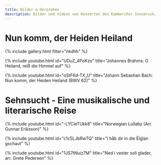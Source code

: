 ```yaml
---
title: Bilder & Hörproben
description: Bilder und Videos von Konzerten des Kammerchor Innsbruck.
---
```


# Nun komm, der Heiden Heiland

{% include gallery.html filter="nkdhh" %}

{% include youtube.html id="UDuZ_4PoKzo" title="Johannes Brahms: O Heiland, reiß die Himmel auf" %}

{% include youtube.html id="oStF6d-TX_U" title="Johann Sebastian Bach: Nun komm, der Heiden Heiland (BWV 62)" %}

# Sehnsucht - Eine musikalische und literarische Reise

{% include youtube.html id="-LYCleTUkk8" title="Norwegian Lullaby (Arr. Gunnar Eriksson)" %}

{% include youtube.html id="c1c5LJbRwTQ" title="I håb dir in die Ëiglan gschaut" %}

{% include youtube.html id="1JS7tNuiz7M" title="Ned i vester soli glader, arr. Grete Pedersen" %}
